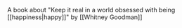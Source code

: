 A book about "Keep it real in a world obsessed with being [[happiness|happy]]" by [[Whitney Goodman]]
